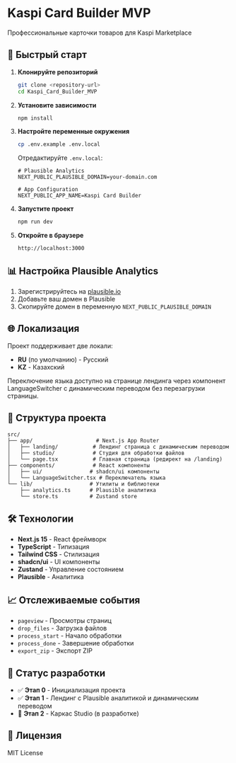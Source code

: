 # Kaspi Card Builder MVP

Профессиональные карточки товаров для Kaspi Marketplace

## 🚀 Быстрый старт

1. **Клонируйте репозиторий**
   ```bash
   git clone <repository-url>
   cd Kaspi_Card_Builder_MVP
   ```

2. **Установите зависимости**
   ```bash
   npm install
   ```

3. **Настройте переменные окружения**
   ```bash
   cp .env.example .env.local
   ```
   
   Отредактируйте `.env.local`:
   ```env
   # Plausible Analytics
   NEXT_PUBLIC_PLAUSIBLE_DOMAIN=your-domain.com
   
   # App Configuration
   NEXT_PUBLIC_APP_NAME=Kaspi Card Builder
   ```

4. **Запустите проект**
   ```bash
   npm run dev
   ```

5. **Откройте в браузере**
   ```
   http://localhost:3000
   ```

## 📊 Настройка Plausible Analytics

1. Зарегистрируйтесь на [plausible.io](https://plausible.io)
2. Добавьте ваш домен в Plausible
3. Скопируйте домен в переменную `NEXT_PUBLIC_PLAUSIBLE_DOMAIN`

## 🌐 Локализация

Проект поддерживает две локали:
- **RU** (по умолчанию) - Русский
- **KZ** - Казахский

Переключение языка доступно на странице лендинга через компонент LanguageSwitcher с динамическим переводом без перезагрузки страницы.

## 📁 Структура проекта

```
src/
├── app/                    # Next.js App Router
│   ├── landing/           # Лендинг страница с динамическим переводом
│   ├── studio/            # Студия для обработки файлов
│   └── page.tsx           # Главная страница (редирект на /landing)
├── components/            # React компоненты
│   ├── ui/               # shadcn/ui компоненты
│   └── LanguageSwitcher.tsx # Переключатель языка
└── lib/                  # Утилиты и библиотеки
    ├── analytics.ts      # Plausible аналитика
    └── store.ts          # Zustand store
```

## 🛠 Технологии

- **Next.js 15** - React фреймворк
- **TypeScript** - Типизация
- **Tailwind CSS** - Стилизация
- **shadcn/ui** - UI компоненты
- **Zustand** - Управление состоянием
- **Plausible** - Аналитика

## 📈 Отслеживаемые события

- `pageview` - Просмотры страниц
- `drop_files` - Загрузка файлов
- `process_start` - Начало обработки
- `process_done` - Завершение обработки
- `export_zip` - Экспорт ZIP

## 🚧 Статус разработки

- ✅ **Этап 0** - Инициализация проекта
- ✅ **Этап 1** - Лендинг с Plausible аналитикой и динамическим переводом
- 🔄 **Этап 2** - Каркас Studio (в разработке)

## 📝 Лицензия

MIT License
